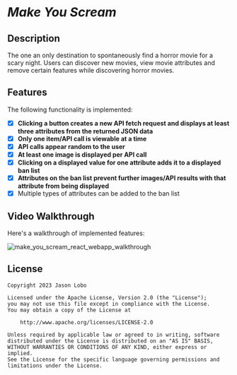 # *Make You Scream*
## Description
The one an only destination to spontaneously find a horror movie for a scary night. Users can discover new movies, view movie attributes and remove certain features while discovering horror movies.

## Features
The following functionality is implemented:
- [x] **Clicking a button creates a new API fetch request and displays at least three attributes from the returned JSON data**
- [x] **Only one item/API call is viewable at a time**
- [x] **API calls appear random to the user**
- [x] **At least one image is displayed per API call**
- [x] **Clicking on a displayed value for one attribute adds it to a displayed ban list**
- [x] **Attributes on the ban list prevent further images/API results with that attribute from being displayed**
- [x] Multiple types of attributes can be added to the ban list

## Video Walkthrough
Here's a walkthrough of implemented features:

![make_you_scream_react_webapp_walkthrough](https://github.com/iamjasonlobo/make-u-scream/assets/105331420/68d1c977-071a-4094-9492-5f3be73d0ecb)

## License

    Copyright 2023 Jason Lobo

    Licensed under the Apache License, Version 2.0 (the "License");
    you may not use this file except in compliance with the License.
    You may obtain a copy of the License at

        http://www.apache.org/licenses/LICENSE-2.0

    Unless required by applicable law or agreed to in writing, software
    distributed under the License is distributed on an "AS IS" BASIS,
    WITHOUT WARRANTIES OR CONDITIONS OF ANY KIND, either express or implied.
    See the License for the specific language governing permissions and
    limitations under the License.
